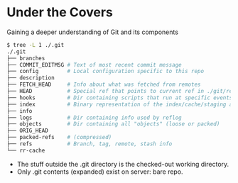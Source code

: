 # Under the Covers

Gaining a deeper understanding of Git and its components

```bash
$ tree -L 1 ./.git
./.git
├── branches
├── COMMIT_EDITMSG # Text of most recent commit message
├── config         # Local configuration specific to this repo
├── description
├── FETCH_HEAD     # Info about what was fetched from remotes
├── HEAD           # Special ref that points to current ref in ./git/refs
├── hooks          # Dir containing scripts that run at specific events
├── index          # Binary representation of the index/cache/staging area
├── info           
├── logs           # Dir containing info used by reflog
├── objects        # Dir containing all "objects" (loose or packed)
├── ORIG_HEAD
├── packed-refs    # (compressed)
├── refs           # Branch, tag, remote, stash info
└── rr-cache
```

* The stuff outside the .git directory is the checked-out working directory.
* Only .git contents (expanded) exist on server: bare repo.
